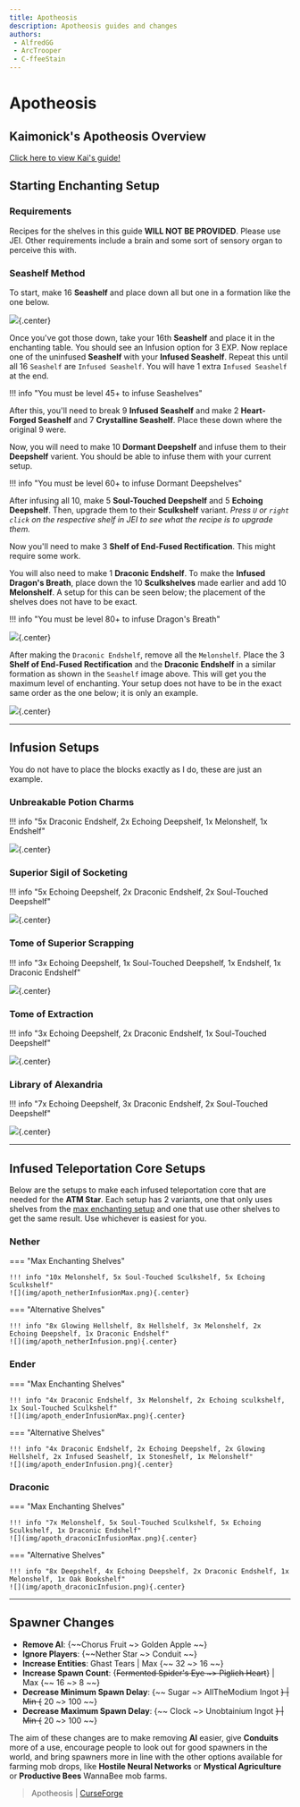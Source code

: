 ```yaml
---
title: Apotheosis
description: Apotheosis guides and changes
authors:
 - AlfredGG
 - ArcTrooper
 - C-ffeeStain
---
```


# Apotheosis

## Kaimonick's Apotheosis Overview

[Click here to view Kai's guide!](../mods/kaimonickguides.md/#apotheosis)

## Starting Enchanting Setup

### Requirements

Recipes for the shelves in this guide **WILL NOT BE PROVIDED**. Please use JEI. Other requirements include a brain and some sort of sensory organ to perceive this with.

### Seashelf Method

To start, make 16 **Seashelf** and place down all but one in a formation like the one below.  

![](img/apoth_seashelf1.png){.center}  

Once you've got those down, take your 16th **Seashelf** and place it in the enchanting table. You should see an Infusion option for 3 EXP. Now replace one of the uninfused **Seashelf** with your **Infused Seashelf**. Repeat this until all 16 `Seashelf` are `Infused Seashelf`. You will have 1 extra `Infused Seashelf` at the end.

!!! info "You must be level 45+ to infuse Seashelves"

After this, you'll need to break 9 **Infused Seashelf** and make 2 **Heart-Forged Seashelf** and 7 **Crystalline Seashelf**. Place these down where the original 9 were.

Now, you will need to make 10 **Dormant Deepshelf** and infuse them to their **Deepshelf** varient. You should be able to infuse them with your current setup.

!!! info "You must be level 60+ to infuse Dormant Deepshelves"

After infusing all 10, make 5 **Soul-Touched Deepshelf** and 5 **Echoing Deepshelf**. Then, upgrade them to their **Sculkshelf** variant. *Press `U` or `right click` on the respective shelf in JEI to see what the recipe is to upgrade them.* 

Now you'll need to make 3 **Shelf of End-Fused Rectification**. This might require some work.  

You will also need to make 1 **Draconic Endshelf**. To make the **Infused Dragon's Breath**, place down the 10 **Sculkshelves** made earlier and add 10 **Melonshelf**. A setup for this can be seen below; the placement of the shelves does not have to be exact.  

!!! info "You must be level 80+ to infuse Dragon's Breath"

![](img/apoth_dragonsbreath.png){.center}  

After making the `Draconic Endshelf`, remove all the `Melonshelf`. Place the 3 **Shelf of End-Fused Rectification** and the **Draconic Endshelf** in a similar formation as shown in the `Seashelf` image above. This will get you the maximum level of enchanting. Your setup does not have to be in the exact same order as the one below; it is only an example.  

![](img/apoth_finalsetup.png){.center}

---
## Infusion Setups

You do not have to place the blocks exactly as I do, these are just an example.

### Unbreakable Potion Charms

!!! info "5x Draconic Endshelf, 2x Echoing Deepshelf, 1x Melonshelf, 1x Endshelf"
	
![](img/apoth_charm.png){.center}

### Superior Sigil of Socketing

!!! info "5x Echoing Deepshelf, 2x Draconic Endshelf, 2x Soul-Touched Deepshelf"

![](img/apoth_socketing.png){.center}

### Tome of Superior Scrapping

!!! info "3x Echoing Deepshelf, 1x Soul-Touched Deepshelf, 1x Endshelf, 1x Draconic Endshelf"

![](img/apoth_scrapping.png){.center}

### Tome of Extraction

!!! info "3x Echoing Deepshelf, 2x Draconic Endshelf, 1x Soul-Touched Deepshelf"

![](img/apoth_extraction.png){.center}

### Library of Alexandria

!!! info "7x Echoing Deepshelf, 3x Draconic Endshelf, 2x Soul-Touched Deepshelf"

![](img/apoth_library.png){.center}

---
## Infused Teleportation Core Setups

Below are the setups to make each infused teleportation core that are needed for the **ATM Star**. Each setup has 2 variants, one that only uses shelves from the [max enchanting setup](#starting-enchanting-setup) and one that use other shelves to get the same result. Use whichever is easiest for you.

### Nether

=== "Max Enchanting Shelves"
	
	!!! info "10x Melonshelf, 5x Soul-Touched Sculkshelf, 5x Echoing Sculkshelf"
	![](img/apoth_netherInfusionMax.png){.center}

=== "Alternative Shelves"
	
	!!! info "8x Glowing Hellshelf, 8x Hellshelf, 3x Melonshelf, 2x Echoing Deepshelf, 1x Draconic Endshelf"
	![](img/apoth_netherInfusion.png){.center}

### Ender

=== "Max Enchanting Shelves"
	
	!!! info "4x Draconic Endshelf, 3x Melonshelf, 2x Echoing sculkshelf, 1x Soul-Touched Sculkshelf"
	![](img/apoth_enderInfusionMax.png){.center}

=== "Alternative Shelves"
	
	!!! info "4x Draconic Endshelf, 2x Echoing Deepshelf, 2x Glowing Hellshelf, 2x Infused Seashelf, 1x Stoneshelf, 1x Melonshelf"
	![](img/apoth_enderInfusion.png){.center}

### Draconic

=== "Max Enchanting Shelves"
	
	!!! info "7x Melonshelf, 5x Soul-Touched Sculkshelf, 5x Echoing Sculkshelf, 1x Draconic Endshelf"
	![](img/apoth_draconicInfusionMax.png){.center}

=== "Alternative Shelves"
	
	!!! info "8x Deepshelf, 4x Echoing Deepshelf, 2x Draconic Endshelf, 1x Melonshelf, 1x Oak Bookshelf"
	![](img/apoth_draconicInfusion.png){.center}

---
## Spawner Changes

- **Remove AI**: {~~Chorus Fruit ~> Golden Apple ~~}
- **Ignore Players**: {~~Nether Star ~> Conduit ~~}
- **Increase Entities**: Ghast Tears | Max {~~ 32 ~> 16 ~~}
- **Increase Spawn Count**: {~~Fermented Spider's Eye ~> Piglich Heart~~} | Max {~~ 16 ~> 8 ~~}
- **Decrease Minimum Spawn Delay**: {~~ Sugar ~> AllTheModium Ingot ~~} | Min {~~ 20 ~> 100 ~~}
- **Decrease Maximum Spawn Delay**: {~~ Clock ~> Unobtainium Ingot ~~} | Min {~~ 20 ~> 100 ~~}

The aim of these changes are to make removing **AI** easier, give **Conduits** more of a use, encourage people to look out for good spawners in the world, and bring spawners more in line with the other options available for farming mob drops, like **Hostile Neural Networks** or **Mystical Agriculture** or **Productive Bees** WannaBee mob farms.

> Apotheosis | [CurseForge](https://legacy.curseforge.com/minecraft/mc-mods/apotheosis)

